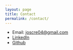 ```yaml
---
layout: page
title: Contact
permalink: /contact/
---
```


- Email: [joscre04@gmail.com](mailto:joscre04@gmail.com)
- [LinkedIn](https://www.linkedin.com/in/jonasregehr/)
- [Github](https://github.com/JonasRegehr)

